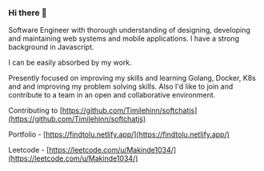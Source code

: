 ### Hi there 👋

Software Engineer with thorough understanding of designing, developing and maintaining web systems and mobile applications. I have a strong background in Javascript.

I can be easily absorbed by my work.

Presently focused on improving my skills and learning Golang, Docker, K8s and and improving my problem solving skills. Also I'd like to join and contribute to a team in an open and collaborative environment.

Contributing to [https://github.com/Timilehinn/softchatjs](https://github.com/Timilehinn/softchatjs)

Portfolio - [https://findtolu.netlify.app/](https://findtolu.netlify.app/)

Leetcode - [https://leetcode.com/u/Makinde1034/](https://leetcode.com/u/Makinde1034/)
